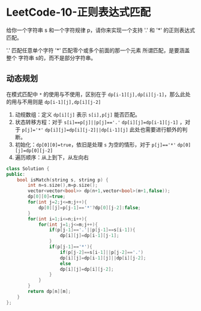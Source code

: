 # LeetCode-10-正则表达式匹配

给你一个字符串 s 和一个字符规律 p，请你来实现一个支持 '.' 和 '*' 的正则表达式匹配。

'.' 匹配任意单个字符
'*' 匹配零个或多个前面的那一个元素
所谓匹配，是要涵盖 整个 字符串 s的，而不是部分字符串。

## 动态规划

在模式匹配中 `*` 的使用与不使用，区别在于 `dp[i-1][j],dp[i][j-1]`，那么此处的用与不用则是 `dp[i-1][j],dp[i][j-2]`

1. 动规数组：定义 `dp[i][j]` 表示 `s[i],p[j]` 能否匹配。
2. 状态转移方程：对于 `s[i]==p[j]||p[j]=='.'` `dp[i][j]=dp[i-1][j-1]` ，对于 `p[j]='*'` `dp[i][j]=dp[i][j-2]||dp[i-1][j]` 此处也需要进行额外的判断。
3. 初始化：`dp[0][0]=true`，依旧是处理 `s` 为空的情形，对于 `p[j]=='*'` `dp[0][j]=dp[0][j-2]`
4. 遍历顺序：从上到下，从左向右

```C++
class Solution {
public:
    bool isMatch(string s, string p) {
        int n=s.size(),m=p.size();
        vector<vector<bool>> dp(n+1,vector<bool>(m+1,false));
        dp[0][0]=true;
        for(int j=2;j<=m;j++){
            dp[0][j]=p[j-1]=='*'?dp[0][j-2]:false;
        }
        for(int i=1;i<=n;i++){
            for(int j=1;j<=m;j++){
                if(p[j-1]=='.'||p[j-1]==s[i-1]){
                    dp[i][j]=dp[i-1][j-1];
                }
                if(p[j-1]=='*'){
                    if(p[j-2]==s[i-1]||p[j-2]=='.')
                    dp[i][j]=dp[i-1][j]||dp[i][j-2];
                    else
                    dp[i][j]=dp[i][j-2];
                }
            }
        }
        return dp[n][m];
    }
};
```
